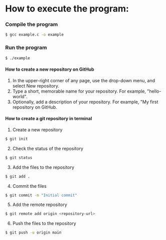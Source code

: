# How to execute the program:

### Compile the program
``` bash
$ gcc example.c -o example 
```

### Run the program
``` bash
$ ./example
```


#### How to create a new repository on GitHub
1. In the upper-right corner of any page, use the drop-down menu, and select New repository.
2. Type a short, memorable name for your repository. For example, "hello-world".
3. Optionally, add a description of your repository. For example, "My first repository on GitHub.

#### How to create a git repository in terminal
1. Create a new repository
``` bash
$ git init
```
2. Check the status of the repository
``` bash
$ git status
```
3. Add the files to the repository
``` bash
$ git add .
```
4. Commit the files
``` bash
$ git commit -m "Initial commit"
```
5. Add the remote repository
``` bash
$ git remote add origin <repository-url>
```
6. Push the files to the repository
``` bash
$ git push -u origin main
```
